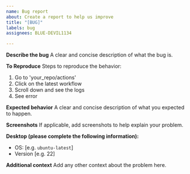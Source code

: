 ```yaml
---
name: Bug report
about: Create a report to help us improve
title: "[BUG]"
labels: bug
assignees: BLUE-DEVIL1134

---
```


**Describe the bug**
A clear and concise description of what the bug is.

**To Reproduce**
Steps to reproduce the behavior:
1. Go to 'your_repo/actions'
2. Click on the latest workflow
3. Scroll down and see the logs
4. See error

**Expected behavior**
A clear and concise description of what you expected to happen.

**Screenshots**
If applicable, add screenshots to help explain your problem.

**Desktop (please complete the following information):**
 - OS: [e.g. `ubuntu-latest`]
 - Version [e.g. 22]

**Additional context**
Add any other context about the problem here.
